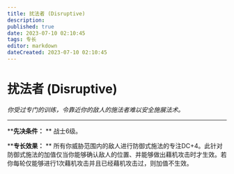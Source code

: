 ```yaml
---
title: 扰法者 (Disruptive)
description: 
published: true
date: 2023-07-10 02:10:45
tags: 专长
editor: markdown
dateCreated: 2023-07-10 02:10:45
---
```


# 扰法者 (Disruptive)

_你受过专门的训练，令靠近你的敌人的施法者难以安全施展法术。_

* * *

****先决条件：** ** 战士6级。

****专长效果：** **
所有你威胁范围内的敌人进行防御式施法的专注DC+4。此针对防御式施法的加值仅当你能够确认敌人的位置、并能够做出藉机攻击时才生效。若你每轮仅能够进行1次藉机攻击并且已经藉机攻击过，则加值不生效。

